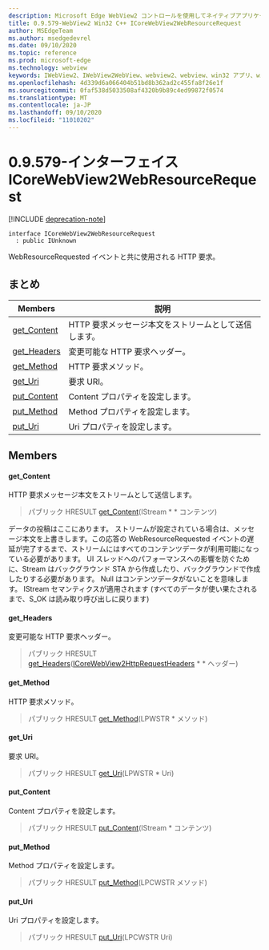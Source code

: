 ```yaml
---
description: Microsoft Edge WebView2 コントロールを使用してネイティブアプリケーションに web 技術 (HTML、CSS、JavaScript) を埋め込む
title: 0.9.579-WebView2 Win32 C++ ICoreWebView2WebResourceRequest
author: MSEdgeTeam
ms.author: msedgedevrel
ms.date: 09/10/2020
ms.topic: reference
ms.prod: microsoft-edge
ms.technology: webview
keywords: IWebView2、IWebView2WebView、webview2、webview、win32 アプリ、win32、edge、ICoreWebView2、ICoreWebView2Controller、browser control、edge html、ICoreWebView2WebResourceRequest
ms.openlocfilehash: 4d339d6a066404b51bd8b362ad2c455fa8f26e1f
ms.sourcegitcommit: 0faf538d5033508af4320b9b89c4ed99872f0574
ms.translationtype: MT
ms.contentlocale: ja-JP
ms.lasthandoff: 09/10/2020
ms.locfileid: "11010202"
---
```

# 0.9.579-インターフェイス ICoreWebView2WebResourceRequest 

[!INCLUDE [deprecation-note](../../includes/deprecation-note.md)]

```
interface ICoreWebView2WebResourceRequest
  : public IUnknown
```

WebResourceRequested イベントと共に使用される HTTP 要求。

## まとめ

 Members                        | 説明
--------------------------------|---------------------------------------------
[get_Content](#get_content) | HTTP 要求メッセージ本文をストリームとして送信します。
[get_Headers](#get_headers) | 変更可能な HTTP 要求ヘッダー。
[get_Method](#get_method) | HTTP 要求メソッド。
[get_Uri](#get_uri) | 要求 URI。
[put_Content](#put_content) | Content プロパティを設定します。
[put_Method](#put_method) | Method プロパティを設定します。
[put_Uri](#put_uri) | Uri プロパティを設定します。

## Members

#### get_Content 

HTTP 要求メッセージ本文をストリームとして送信します。

> パブリック HRESULT [get_Content](#get_content)(IStream * * コンテンツ)

データの投稿はここにあります。 ストリームが設定されている場合は、メッセージ本文を上書きします。この応答の WebResourceRequested イベントの遅延が完了するまで、ストリームにはすべてのコンテンツデータが利用可能になっている必要があります。 UI スレッドへのパフォーマンスへの影響を防ぐために、Stream はバックグラウンド STA から作成したり、バックグラウンドで作成したりする必要があります。 Null はコンテンツデータがないことを意味します。 IStream セマンティクスが適用されます (すべてのデータが使い果たされるまで、S_OK は読み取り呼び出しに戻ります)

#### get_Headers 

変更可能な HTTP 要求ヘッダー。

> パブリック HRESULT [get_Headers](#get_headers)([ICoreWebView2HttpRequestHeaders](icorewebview2httprequestheaders.md) * * ヘッダー)

#### get_Method 

HTTP 要求メソッド。

> パブリック HRESULT [get_Method](#get_method)(LPWSTR * メソッド)

#### get_Uri 

要求 URI。

> パブリック HRESULT [get_Uri](#get_uri)(LPWSTR * Uri)

#### put_Content 

Content プロパティを設定します。

> パブリック HRESULT [put_Content](#put_content)(IStream * コンテンツ)

#### put_Method 

Method プロパティを設定します。

> パブリック HRESULT [put_Method](#put_method)(LPCWSTR メソッド)

#### put_Uri 

Uri プロパティを設定します。

> パブリック HRESULT [put_Uri](#put_uri)(LPCWSTR Uri)

